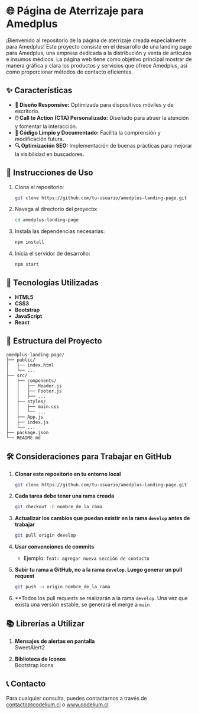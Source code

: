 # 🌐 Página de Aterrizaje para Amedplus

¡Bienvenido al repositorio de la página de aterrizaje creada especialmente para Amedplus! Este proyecto consiste en el desarrollo de una landing page para Amedplus, una empresa dedicada a la distribución y venta de artículos e insumos médicos. La página web tiene como objetivo principal mostrar de manera gráfica y clara los productos y servicios que ofrece Amedplus, así como proporcionar métodos de contacto eficientes.

## ✨ Características

- **📱 Diseño Responsive:** Optimizada para dispositivos móviles y de escritorio.
- **🖱️ Call to Action (CTA) Personalizado:** Diseñado para atraer la atención y fomentar la interacción.
- **🧹 Código Limpio y Documentado:** Facilita la comprensión y modificación futura.
- **🔍 Optimización SEO:** Implementación de buenas prácticas para mejorar la visibilidad en buscadores.

## 🚀 Instrucciones de Uso

1. Clona el repositorio:
   ```bash
   git clone https://github.com/tu-usuario/amedplus-landing-page.git
   ```
2. Navega al directorio del proyecto:
   ```bash
   cd amedplus-landing-page
   ```
3. Instala las dependencias necesarias:
   ```bash
   npm install
   ```
4. Inicia el servidor de desarrollo:
   ```bash
   npm start
   ```

## 🚀 Tecnologías Utilizadas

- **HTML5**
- **CSS3**
- **Bootstrap**
- **JavaScript**
- **React**

## 📂 Estructura del Proyecto

```plaintext
amedplus-landing-page/
├── public/
│   ├── index.html
│   └── ...
├── src/
│   ├── components/
│   │   ├── Header.js
│   │   ├── Footer.js
│   │   ├── ...
│   ├── styles/
│   │   ├── main.css
│   │   └── ...
│   ├── App.js
│   ├── index.js
│   └── ...
├── package.json
└── README.md
```

## 🛠️ Consideraciones para Trabajar en GitHub

1. **Clonar este repositorio en tu entorno local**  
    ```bash
    git clone https://github.com/tu-usuario/amedplus-landing-page.git
    ```

2. **Cada tarea debe tener una rama creada**  
    ```bash
    git checkout -b nombre_de_la_rama
    ```
    
3. **Actualizar los cambios que puedan existir en la rama `develop` antes de trabajar**  
    ```bash
    git pull origin develop
    ```

4. **Usar convenciones de commits**  
    - Ejemplo: `feat: agregar nueva sección de contacto`

5. **Subir tu rama a GitHub, no a la rama `develop`. Luego generar un pull request**  
    ```bash
    git push -u origin nombre_de_la_rama
    ``` 

6. **Todos los pull requests se realizarán a la rama `develop`. Una vez que exista una versión estable, se generará el merge a `main`

## 📚 Librerías a Utilizar

1. **Mensajes de alertas en pantalla**  
   SweetAlert2

2. **Biblioteca de Iconos**  
   Bootstrap Icons

## 📞 Contacto

Para cualquier consulta, puedes contactarnos a través de contacto@codelium.cl o www.codelium.cl
